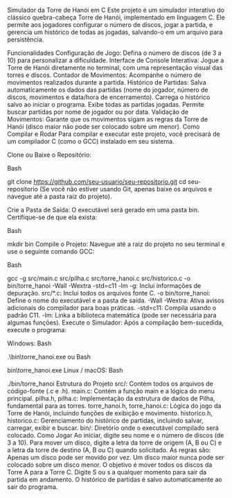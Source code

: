 Simulador da Torre de Hanói em C
Este projeto é um simulador interativo do clássico quebra-cabeça Torre de Hanói, implementado em linguagem C. Ele permite aos jogadores configurar o número de discos, jogar a partida, e gerencia um histórico de todas as jogadas, salvando-o em um arquivo para persistência.

Funcionalidades
Configuração de Jogo: Defina o número de discos (de 3 a 10) para personalizar a dificuldade.
Interface de Console Interativa: Jogue a Torre de Hanói diretamente no terminal, com uma representação visual das torres e discos.
Contador de Movimentos: Acompanhe o número de movimentos realizados durante a partida.
Histórico de Partidas:
Salva automaticamente os dados das partidas (nome do jogador, número de discos, movimentos e data/hora de encerramento).
Carrega o histórico salvo ao iniciar o programa.
Exibe todas as partidas jogadas.
Permite buscar partidas por nome de jogador ou por data.
Validação de Movimentos: Garante que os movimentos sigam as regras da Torre de Hanói (disco maior não pode ser colocado sobre um menor).
Como Compilar e Rodar
Para compilar e executar este projeto, você precisará de um compilador C (como o GCC) instalado em seu sistema.

Clone ou Baixe o Repositório:

Bash

git clone https://github.com/seu-usuario/seu-repositorio.git
cd seu-repositorio
(Se você não estiver usando Git, apenas baixe os arquivos e navegue até a pasta raiz do projeto).

Crie a Pasta de Saída:
O executável será gerado em uma pasta bin. Certifique-se de que ela exista:

Bash

mkdir bin
Compile o Projeto:
Navegue até a raiz do projeto no seu terminal e use o seguinte comando GCC:

Bash

gcc -g src/main.c src/pilha.c src/torre_hanoi.c src/historico.c -o bin/torre_hanoi -Wall -Wextra -std=c11 -lm
-g: Inclui informações de depuração.
src/*.c: Inclui todos os arquivos fonte C.
-o bin/torre_hanoi: Define o nome do executável e a pasta de saída.
-Wall -Wextra: Ativa avisos adicionais do compilador para boas práticas.
-std=c11: Compila usando o padrão C11.
-lm: Linka a biblioteca matemática (pode ser necessária para algumas funções).
Execute o Simulador:
Após a compilação bem-sucedida, execute o programa:

Windows:
Bash

.\bin\torre_hanoi.exe
ou
Bash

bin\torre_hanoi.exe
Linux / macOS:
Bash

./bin/torre_hanoi
Estrutura do Projeto
src/: Contém todos os arquivos de código-fonte (.c e .h).
main.c: Contém a função main e a lógica do menu principal.
pilha.h, pilha.c: Implementação da estrutura de dados de Pilha, fundamental para as torres.
torre_hanoi.h, torre_hanoi.c: Lógica do jogo da Torre de Hanói, incluindo funções de exibição e movimento.
historico.h, historico.c: Gerenciamento do histórico de partidas, incluindo salvar, carregar, exibir e buscar.
bin/: Diretório onde o executável compilado será colocado.
Como Jogar
Ao iniciar, digite seu nome e o número de discos (de 3 a 10).
Para mover um disco, digite a letra da torre de origem (A, B ou C) e a letra da torre de destino (A, B ou C) quando solicitado.
As regras são:
Apenas um disco pode ser movido por vez.
Um disco maior nunca pode ser colocado sobre um disco menor.
O objetivo é mover todos os discos da Torre A para a Torre C.
Digite S ou s a qualquer momento para sair da partida em andamento.
O histórico de partidas é salvo automaticamente ao sair do programa.